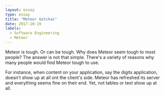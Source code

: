 ```yaml
---
layout: essay
type: essay
title: "Meteor Gotchas"
date: 2017-10-19
labels:
  - Software Engineering
  - Meteor
---
```


 Meteor is tough. Or can be tough. Why does Meteor seem tough to most people? The answer is not that simple. There's a variety of reasons why many people would find Meteor tough to use. 
 
 For instance, when content on your application, say the digits application, doesn't show up at all ont the client's side. Meteor has refreshed its server and everything seems fine on their end. Yet, not tables or text show up at all. 
 